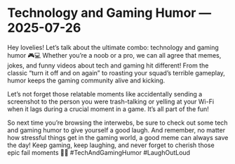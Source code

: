 # Technology and Gaming Humor — 2025-07-26

Hey lovelies! Let’s talk about the ultimate combo: technology and gaming humor 🎮💻 Whether you’re a noob or a pro, we can all agree that memes, jokes, and funny videos about tech and gaming hit different! From the classic “turn it off and on again” to roasting your squad’s terrible gameplay, humor keeps the gaming community alive and kicking.

Let’s not forget those relatable moments like accidentally sending a screenshot to the person you were trash-talking or yelling at your Wi-Fi when it lags during a crucial moment in a game. It’s all part of the fun!

So next time you’re browsing the interwebs, be sure to check out some tech and gaming humor to give yourself a good laugh. And remember, no matter how stressful things get in the gaming world, a good meme can always save the day! Keep gaming, keep laughing, and never forget to cherish those epic fail moments 🤣👾 #TechAndGamingHumor #LaughOutLoud